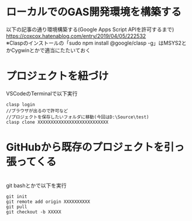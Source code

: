 # ローカルでのGAS開発環境を構築する
以下の記事の通り環境構築する(Google Apps Script APIを許可するまで) \
https://coxcox.hatenablog.com/entry/2019/04/05/222532 \
※Claspのインストールの「sudo npm install @google/clasp -g」はMSYS2とかCygwinとかで適当にたたいておく

# プロジェクトを紐づけ
VSCodeのTerminalで以下実行
```
clasp login
//ブラウザが出るので許可など
//プロジェクトを保存したいフォルダに移動(今回はD:\Source\test)
clasp clone XXXXXXXXXXXXXXXXXXXXXXXXXXX
```

# GitHubから既存のプロジェクトを引っ張ってくる
\
git bashとかで以下を実行
```
git init
git remote add origin XXXXXXXXXX
git pull
git checkout -b XXXXX
```